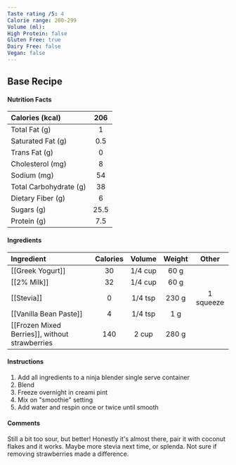 ```yaml
---
Taste rating /5: 4
Calorie range: 200-299
Volume (ml): 
High Protein: false
Gluten Free: true
Dairy Free: false
Vegan: false
---
```

## Base Recipe
#### Nutrition Facts
| Calories (kcal) | 206 |
| :-- | :--: |
| Total Fat (g) | 1 |
| Saturated Fat (g) | 0.5 |
| Trans Fat (g) | 0 |
| Cholesterol (mg) | 8 |
| Sodium (mg) | 54 |
| Total Carbohydrate (g) | 38 |
| Dietary Fiber (g) | 6 |
| Sugars (g) | 25.5 |
| Protein (g) | 7.5 |
#### Ingredients
| Ingredient | Calories | Volume | Weight | Other |
| :-- | :--: | :--: | :--: | :--: |
| [[Greek Yogurt]] | 30 | 1/4 cup | 60 g | |
| [[2% Milk]] | 32 | 1/4 cup | 60 g | |
| [[Stevia]] | 0 | 1/4 tsp | 230 g | 1 squeeze |
| [[Vanilla Bean Paste]] | 4 | 1/4 tsp | 1 g | |
| [[Frozen Mixed Berries]], without strawberries | 140 | 2 cup | 280 g | |
#### Instructions

1. Add all ingredients to a ninja blender single serve container
2. Blend
3. Freeze overnight in creami pint
4. Mix on "smoothie" setting
5. Add water and respin once or twice until smooth

#### Comments

Still a bit too sour, but better! Honestly it's almost there, pair it with coconut flakes and it works. Maybe more stevia next time, or splenda. Not sure if removing strawberries made a difference.